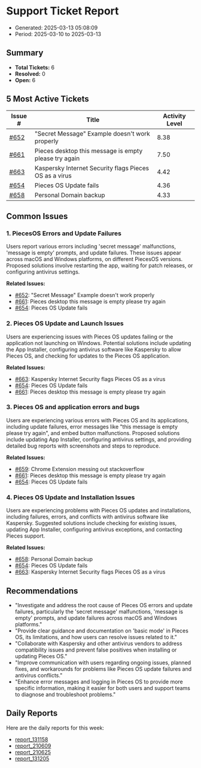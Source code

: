 # Support Ticket Report
- Generated: 2025-03-13 05:08:09
- Period: 2025-03-10 to 2025-03-13

## Summary
- **Total Tickets:** 6
- **Resolved:** 0
- **Open:** 6

## 5 Most Active Tickets
| Issue # | Title | Activity Level |
|---------|-------|----------------|
| [#652](https://github.com/pieces-app/support/issues/652) | "Secret Message" Example doesn't work properly | 8.38 |
| [#661](https://github.com/pieces-app/support/issues/661) | Pieces desktop this message is empty please try again | 7.50 |
| [#663](https://github.com/pieces-app/support/issues/663) | Kaspersky Internet Security flags Pieces OS as a virus | 4.42 |
| [#654](https://github.com/pieces-app/support/issues/654) | Pieces OS Update fails | 4.36 |
| [#658](https://github.com/pieces-app/support/issues/658) | Personal Domain backup | 4.33 |

## Common Issues
### 1. PiecesOS Errors and Update Failures
Users report various errors including 'secret message' malfunctions, 'message is empty' prompts, and update failures. These issues appear across macOS and Windows platforms, on different PiecesOS versions. Proposed solutions involve restarting the app, waiting for patch releases, or configuring antivirus settings.

**Related Issues:**
- [#652](https://github.com/pieces-app/support/issues/652): "Secret Message" Example doesn't work properly
- [#661](https://github.com/pieces-app/support/issues/661): Pieces desktop this message is empty please try again
- [#654](https://github.com/pieces-app/support/issues/654): Pieces OS Update fails

### 2. Pieces OS Update and Launch Issues
Users are experiencing issues with Pieces OS updates failing or the application not launching on Windows. Potential solutions include updating the App Installer, configuring antivirus software like Kaspersky to allow Pieces OS, and checking for updates to the Pieces OS application.

**Related Issues:**
- [#663](https://github.com/pieces-app/support/issues/663): Kaspersky Internet Security flags Pieces OS as a virus
- [#654](https://github.com/pieces-app/support/issues/654): Pieces OS Update fails
- [#661](https://github.com/pieces-app/support/issues/661): Pieces desktop this message is empty please try again

### 3. Pieces OS and application errors and bugs
Users are experiencing various errors with Pieces OS and its applications, including update failures, error messages like "this message is empty please try again", and embed button malfunctions. Proposed solutions include updating App Installer, configuring antivirus settings, and providing detailed bug reports with screenshots and steps to reproduce.

**Related Issues:**
- [#659](https://github.com/pieces-app/support/issues/659): Chrome Extension messing out stackoverflow
- [#661](https://github.com/pieces-app/support/issues/661): Pieces desktop this message is empty please try again
- [#654](https://github.com/pieces-app/support/issues/654): Pieces OS Update fails

### 4. Pieces OS Update and Installation Issues
Users are experiencing problems with Pieces OS updates and installations, including failures, errors, and conflicts with antivirus software like Kaspersky. Suggested solutions include checking for existing issues, updating App Installer, configuring antivirus exceptions, and contacting Pieces support.

**Related Issues:**
- [#658](https://github.com/pieces-app/support/issues/658): Personal Domain backup
- [#654](https://github.com/pieces-app/support/issues/654): Pieces OS Update fails
- [#663](https://github.com/pieces-app/support/issues/663): Kaspersky Internet Security flags Pieces OS as a virus


## Recommendations
- "Investigate and address the root cause of Pieces OS errors and update failures, particularly the 'secret message' malfunctions, 'message is empty' prompts, and update failures across macOS and Windows platforms."
- "Provide clear guidance and documentation on 'basic mode' in Pieces OS, its limitations, and how users can resolve issues related to it."
- "Collaborate with Kaspersky and other antivirus vendors to address compatibility issues and prevent false positives when installing or updating Pieces OS."
- "Improve communication with users regarding ongoing issues, planned fixes, and workarounds for problems like Pieces OS update failures and antivirus conflicts."
- "Enhance error messages and logging in Pieces OS to provide more specific information, making it easier for both users and support teams to diagnose and troubleshoot problems."

## Daily Reports
Here are the daily reports for this week:

- [report_131158](daily/2025-03-11/report_131158.md)
- [report_210609](daily/2025-03-11/report_210609.md)
- [report_210625](daily/2025-03-12/report_210625.md)
- [report_131205](daily/2025-03-12/report_131205.md)
